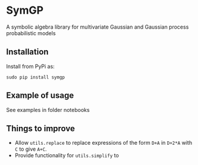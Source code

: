 # SymGP
A symbolic algebra library for multivariate Gaussian and Gaussian process probabilistic models

## Installation

Install from PyPi as:

`sudo pip install symgp`

## Example of usage

See examples in folder notebooks

## Things to improve

- Allow `utils.replace` to replace expressions of the form `D+A` in `D+2*A` with `C` to give `A+C`.
- Provide functionality for `utils.simplify` to 

